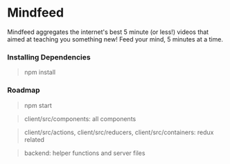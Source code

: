 # Mindfeed
Mindfeed aggregates the internet's best 5 minute (or less!) videos that aimed at teaching you something new!
Feed your mind, 5 minutes at a time.

### Installing Dependencies

> npm install

### Roadmap

> npm start

> client/src/components: all components

> client/src/actions, client/src/reducers, client/src/containers: redux related

> backend: helper functions and server files

